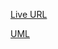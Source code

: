 [Live URL](https://beamish-yeot-8219ff.netlify.app/)


[UML](https://github-production-user-asset-6210df.s3.amazonaws.com/129655131/268827550-7d1d9b34-141a-44a6-b42b-4d4a9b9ef41d.png)
